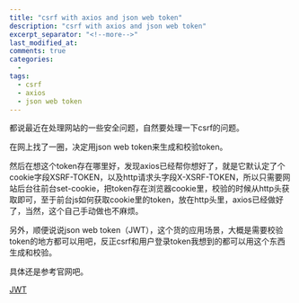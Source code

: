 ```yaml
---
title: "csrf with axios and json web token"
description: "csrf with axios and json web token"
excerpt_separator: "<!--more-->"
last_modified_at: 
comments: true
categories:
  -
tags:
  - csrf
  - axios
  - json web token
---
```


都说最近在处理网站的一些安全问题，自然要处理一下csrf的问题。

在网上找了一圈，决定用json web token来生成和校验token。

然后在想这个token存在哪里好，发现axios已经帮你想好了，就是它默认定了个cookie字段XSRF-TOKEN，以及http请求头字段X-XSRF-TOKEN，所以只需要网站后台往前台set-cookie，把token存在浏览器cookie里，校验的时候从http头获取即可，至于前台js如何获取cookie里的token，放在http头里，axios已经做好了，当然，这个自己手动做也不麻烦。

另外，顺便说说json web token（JWT），这个货的应用场景，大概是需要校验token的地方都可以用吧，反正csrf和用户登录token我想到的都可以用这个东西生成和校验。

具体还是参考官网吧。

<site><a target="_blank" href="https://jwt.io">JWT</a></site>
